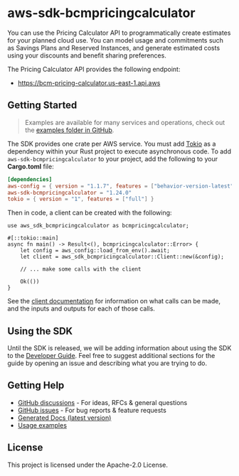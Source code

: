 # aws-sdk-bcmpricingcalculator

You can use the Pricing Calculator API to programmatically create estimates for your planned cloud use. You can model usage and commitments such as Savings Plans and Reserved Instances, and generate estimated costs using your discounts and benefit sharing preferences.

The Pricing Calculator API provides the following endpoint:
  - https://bcm-pricing-calculator.us-east-1.api.aws

## Getting Started

> Examples are available for many services and operations, check out the
> [examples folder in GitHub](https://github.com/awslabs/aws-sdk-rust/tree/main/examples).

The SDK provides one crate per AWS service. You must add [Tokio](https://crates.io/crates/tokio)
as a dependency within your Rust project to execute asynchronous code. To add `aws-sdk-bcmpricingcalculator` to
your project, add the following to your **Cargo.toml** file:

```toml
[dependencies]
aws-config = { version = "1.1.7", features = ["behavior-version-latest"] }
aws-sdk-bcmpricingcalculator = "1.24.0"
tokio = { version = "1", features = ["full"] }
```

Then in code, a client can be created with the following:

```rust,no_run
use aws_sdk_bcmpricingcalculator as bcmpricingcalculator;

#[::tokio::main]
async fn main() -> Result<(), bcmpricingcalculator::Error> {
    let config = aws_config::load_from_env().await;
    let client = aws_sdk_bcmpricingcalculator::Client::new(&config);

    // ... make some calls with the client

    Ok(())
}
```

See the [client documentation](https://docs.rs/aws-sdk-bcmpricingcalculator/latest/aws_sdk_bcmpricingcalculator/client/struct.Client.html)
for information on what calls can be made, and the inputs and outputs for each of those calls.

## Using the SDK

Until the SDK is released, we will be adding information about using the SDK to the
[Developer Guide](https://docs.aws.amazon.com/sdk-for-rust/latest/dg/welcome.html). Feel free to suggest
additional sections for the guide by opening an issue and describing what you are trying to do.

## Getting Help

* [GitHub discussions](https://github.com/awslabs/aws-sdk-rust/discussions) - For ideas, RFCs & general questions
* [GitHub issues](https://github.com/awslabs/aws-sdk-rust/issues/new/choose) - For bug reports & feature requests
* [Generated Docs (latest version)](https://awslabs.github.io/aws-sdk-rust/)
* [Usage examples](https://github.com/awslabs/aws-sdk-rust/tree/main/examples)

## License

This project is licensed under the Apache-2.0 License.

